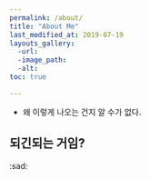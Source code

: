```yaml
---
permalink: /about/
title: "About Me"
last_modified_at: 2019-07-19
layouts_gallery:
  -url:
  -image_path:
  -alt:
toc: true

---
```


- 왜 이렇게 나오는 건지 알 수가 없다.

## 되긴되는 거임?

:sad:
